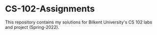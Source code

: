 # CS-102-Assignments
This repository contains my solutions for Bilkent University's CS 102 labs and project (Spring-2022). 

